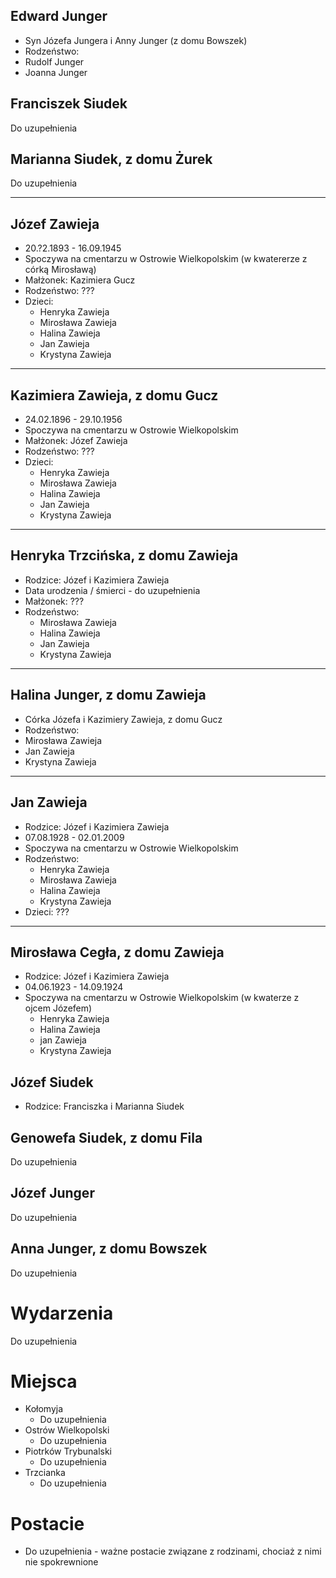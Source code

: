 ## Edward Junger
* Syn Józefa Jungera i Anny Junger (z domu Bowszek)
* Rodzeństwo:
 * Rudolf Junger
 * Joanna Junger

## Franciszek Siudek
Do uzupełnienia

## Marianna Siudek, z domu Żurek
Do uzupełnienia

------
## Józef Zawieja
* 20.?2.1893 - 16.09.1945
* Spoczywa na cmentarzu w Ostrowie Wielkopolskim (w kwatererze z córką Mirosławą)
* Małżonek: Kazimiera Gucz
* Rodzeństwo: ???
* Dzieci:
  * Henryka Zawieja
  * Mirosława Zawieja
  * Halina Zawieja
  * Jan Zawieja
  * Krystyna Zawieja

------
## Kazimiera Zawieja, z domu Gucz
* 24.02.1896 - 29.10.1956
* Spoczywa na cmentarzu w Ostrowie Wielkopolskim
* Małżonek: Józef Zawieja
* Rodzeństwo: ???
* Dzieci:
  * Henryka Zawieja
  * Mirosława Zawieja
  * Halina Zawieja
  * Jan Zawieja
  * Krystyna Zawieja

------
## Henryka Trzcińska, z domu Zawieja
* Rodzice: Józef i Kazimiera Zawieja
* Data urodzenia / śmierci - do uzupełnienia
* Małżonek: ???
* Rodzeństwo:
  * Mirosława Zawieja
  * Halina Zawieja
  * Jan Zawieja
  * Krystyna Zawieja

------
## Halina Junger, z domu Zawieja
* Córka Józefa i Kazimiery Zawieja, z domu Gucz
* Rodzeństwo:
 * Mirosława Zawieja
 * Jan Zawieja
 * Krystyna Zawieja

------
## Jan Zawieja
* Rodzice: Józef i Kazimiera Zawieja
* 07.08.1928 - 02.01.2009
* Spoczywa na cmentarzu w Ostrowie Wielkopolskim
* Rodzeństwo: 
  * Henryka Zawieja
  * Mirosława Zawieja
  * Halina Zawieja
  * Krystyna Zawieja
* Dzieci: ???

------
## Mirosława Cegła, z domu Zawieja
* Rodzice: Józef i Kazimiera Zawieja
* 04.06.1923 - 14.09.1924
* Spoczywa na cmentarzu w Ostrowie Wielkopolskim (w kwaterze z ojcem Józefem)
  * Henryka Zawieja
  * Halina Zawieja
  * jan Zawieja
  * Krystyna Zawieja


## Józef Siudek
* Rodzice: Franciszka i Marianna Siudek

## Genowefa Siudek, z domu Fila
Do uzupełnienia

## Józef Junger
Do uzupełnienia

## Anna Junger, z domu Bowszek
Do uzupełnienia


# Wydarzenia
Do uzupełnienia

# Miejsca
* Kołomyja
  * Do uzupełnienia
* Ostrów Wielkopolski
  * Do uzupełnienia
* Piotrków Trybunalski
  * Do uzupełnienia
* Trzcianka
  * Do uzupełnienia

# Postacie
* Do uzupełnienia - ważne postacie związane z rodzinami, chociaż z nimi nie spokrewnione